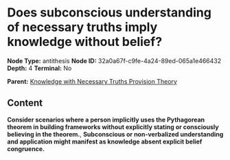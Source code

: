 # Does subconscious understanding of necessary truths imply knowledge without belief?

**Node Type:** antithesis
**Node ID:** 32a0a67f-c9fe-4a24-89ed-065a1e466432
**Depth:** 4
**Terminal:** No

**Parent:** [Knowledge with Necessary Truths Provision Theory](knowledge-with-necessary-truths-provision-theory-synthesis-38cee6c1-34a3-4668-9bf4-0afe9824287c.md)

## Content

**Consider scenarios where a person implicitly uses the Pythagorean theorem in building frameworks without explicitly stating or consciously believing in the theorem.**, **Subconscious or non-verbalized understanding and application might manifest as knowledge absent explicit belief congruence.**
